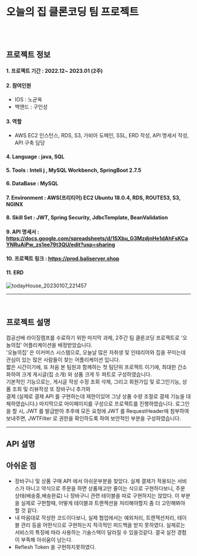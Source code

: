 # 오늘의 집 클론코딩 팀 프로젝트

<br><br>

## 프로젝트 정보

#### 1. 프로젝트 기간 : 2022.12~ 2023.01 (2주)

#### 2. 참여인원
- IOS : 노균옥
- 백앤드 : 구인성

#### 3. 역할
- AWS EC2 인스턴스, RDS, S3, 가비아 도메인, SSL, ERD 작성, API 명세서 작성, API 구축 담당

#### 4. Language : java, SQL

#### 5. Tools : Inteli j , MySQL Workbench, SpringBoot 2.7.5

#### 6. DataBase : MySQL<br>

#### 7. Environment : AWS(프리티어) EC2 Ubuntu 18.0.4, RDS, ROUTE53, S3, NGINX

#### 8. Skill Set : JWT, Spring Security, JdbcTemplate, BeanValidation

#### 9. API 명세서 : https://docs.google.com/spreadsheets/d/1SXbu_G3MzdjnHe1dAhFsKCaYNRuAiPw_zs1ee79t3QU/edit?usp=sharing

#### 10. 프로젝트 링크 : https://prod.baliserver.shop

#### 11. ERD

![todayHouse_20230107_221457](https://user-images.githubusercontent.com/108322891/211152584-5707e4c4-396e-47c4-be72-33f7e20c01a0.png)

----
<br>

## 프로젝트 설명

컴공선배 라이징캠프를 수료하기 위한 마지막 과제, 2주간 팀 클론코딩 프로젝트로 '오늘의집' 어플리케이션을 배정받았습니다.<br>
'오늘의집' 은 이커머스 시스템으로, 오늘날 많은 자취생 및 인테리어와 집을 꾸미는데 관심이 있는 많은 사람들이 찾는 어플리케이션 입니다. <br>
짧은 시간이기에, 또 처음 본 팀원과 함께하는 첫 팀단위 프로젝트 이기에, 최대한 간소화하여 크게 게시글(집 소개) 와 상품 크게 두 파트로 구성하였습니다.<br>
기본적인 기능으로는, 게시글 작성 수정 조회 삭제, 그리고 회원가입 및 로그인기능, 상품 조회 및 리뷰작성 또 장바구니 추가와<br>
결제 (실제로 결제 API 를 구현하는데 제한이있어 그냥 상품 수량 조절로 결제 기능을 대체하였습니다.) 마지막으로 마이페이지를 구성으로 프로젝트를 진행하였습니다.
로그인을 할 시, JWT 를 발급받아 추후에 모든 요청에 JWT 를 RequestHeader에 첨부하여 보내주면, JWTFilter 로 권한을 확인하도록 하여 보안적인 부분을 구성하였습니다.

---

## API 설명


## 아쉬운 점
- 장바구니 및 상품 구매 API 에서 아쉬운부분을 찾았다. 실제 결제가 적용되는 서비스가 아니고 약식으로 주문을 하면 상품재고만 줄이는 식으로 구현하다보니,  주문 상태(배송중,배송완료) 나 장바구니 관련 테이블을 따로 구현하지는 않았다. 이 부분을 실제로 구현할때, 어떻게 테이블과 트랜젝션을 처리해야할지 좀 더 고민해봐야 할 것 같다.
- 내 마음대로 작성한 코드이다보니, 실제 협업에서는 예외처리, 트랜젝션처리, 테이블 관리 등을 어떤식으로 구현하는지 적극적인 피드백을 받지 못하였다. 실제로는 서비스의 특징에 따라 사용하는 기술스택이 달라질 수 있을것같다. 결국 실전 경험이 부족해 아쉬움이 남는다.
- Reflesh Token 을 구현하지못하였다. 
